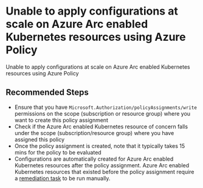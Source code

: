 <properties
  pagetitle="Unable to apply configurations at scale on Azure Arc enabled Kubernetes resources using Azure Policy"
  service=""
  resource=""
  ms.author="shasb"
  selfhelptype="Generic"
  supporttopicids="32739655"
  productpesids="17112"
  cloudenvironments="public"
  articleid="6ac009ac-9b61-4ab0-8741-9526a691aeed"
  ownershipid="AzureArc_HybridKubernetes" />
# Unable to apply configurations at scale on Azure Arc enabled Kubernetes resources using Azure Policy

Unable to apply configurations at scale on Azure Arc enabled Kubernetes resources using Azure Policy

## **Recommended Steps**

* Ensure that you have `Microsoft.Authorization/policyAssignments/write` permissions on the scope (subscription or resource group) where you want to create this policy assignment
* Check if the Azure Arc enabled Kubernetes resource of concern falls under the scope (subscription/resource group) where you have assigned this policy
* Once the policy assignment is created, note that it typically takes 15 mins for the policy to be evaluated
* Configurations are automatically created for Azure Arc enabled Kubernetes resources after the policy assignment. Azure Arc enabled Kubernetes resources that existed before the policy assignment require a [remediation task](https://docs.microsoft.com/azure/governance/policy/how-to/remediate-resources#create-a-remediation-task) to be run manually.

